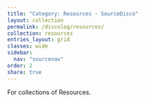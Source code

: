 ```yaml
---
title: "Category: Resources - SourceDisco"
layout: collection
permalink: /discolog/resources/
collection: resources
entries_layout: grid
classes: wide
sidebar:
  nav: "sourcenav" 
order: 2
share: true
---
```


For collections of Resources.
